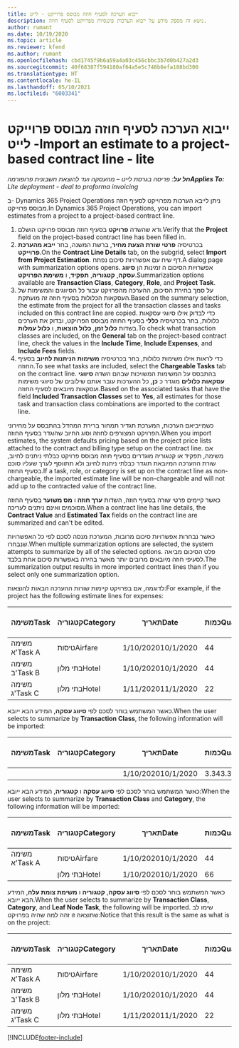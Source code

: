 ```yaml
---
title: ייבוא הערכה לסעיף חוזה מבוסס פרוייקט - לייט
description: נושא זה מספק מידע על ייבוא הערכות פיננסיות מפרויקט לסעיף חוזה.
author: rumant
ms.date: 10/19/2020
ms.topic: article
ms.reviewer: kfend
ms.author: rumant
ms.openlocfilehash: cbd1745f9b6a59a4a03c456cbbc3b7d0b427a2d3
ms.sourcegitcommit: 40f68387f594180af64a5e5c748b6efa188bd300
ms.translationtype: HT
ms.contentlocale: he-IL
ms.lasthandoff: 05/10/2021
ms.locfileid: "6003341"
---
```

# <a name="import-an-estimate-to-a-project-based-contract-line---lite"></a><span data-ttu-id="23073-103">ייבוא הערכה לסעיף חוזה מבוסס פרוייקט - לייט</span><span class="sxs-lookup"><span data-stu-id="23073-103">Import an estimate to a project-based contract line - lite</span></span>

<span data-ttu-id="23073-104">_**חל על**: פריסה בגרסת לייט – מהעסקה ועד להוצאת חשבונית פרופורמה_</span><span class="sxs-lookup"><span data-stu-id="23073-104">_**Applies To:** Lite deployment - deal to proforma invoicing_</span></span>

<span data-ttu-id="23073-105">ב- Dynamics 365 Project Operations ניתן לייבא הערכות מפרוייקט לסעיף חוזה מבוסס פרוייקט.</span><span class="sxs-lookup"><span data-stu-id="23073-105">In Dynamics 365 Project Operations, you can import estimates from a project to a project-based contract line.</span></span>

1. <span data-ttu-id="23073-106">ודא שהשדה **פרויקט**  בסעיף חוזה מבוסס פרויקט הושלם.</span><span class="sxs-lookup"><span data-stu-id="23073-106">Verify that the **Project** field on the project-based contract line has been filled in.</span></span>
2. <span data-ttu-id="23073-107">בכרטיסיה **פרטי שורת הצעת מחיר**, ברשת המשנה, בחר **ייבא מהערכת פרוייקט**.</span><span class="sxs-lookup"><span data-stu-id="23073-107">On the **Contract Line Details** tab, on the subgrid, select **Import from Project Estimation**.</span></span> <span data-ttu-id="23073-108">דף שיח עם אפשרויות סיכום נפתח.</span><span class="sxs-lookup"><span data-stu-id="23073-108">A dialog page with summarization options opens.</span></span> <span data-ttu-id="23073-109">אפשרויות הסיכום ה זמינות הן **סיווג עסקה**, **קטגוריה**, **תפקיד**, ו **משימת הפרויקט**.</span><span class="sxs-lookup"><span data-stu-id="23073-109">Summarization options available are **Transaction Class**, **Category**, **Role**, and **Project Task**.</span></span>
3. <span data-ttu-id="23073-110">על סמך בחירת הסיכום, ההערכה מהפרויקט עבור כל הסיווגים והמשימות של העסקאות הכלולות בסעיף חוזה זה מועתקת.</span><span class="sxs-lookup"><span data-stu-id="23073-110">Based on the summary selection, the estimate from the project for all the transaction classes and tasks included on this contract line are copied.</span></span> <span data-ttu-id="23073-111">כדי לבדוק אילו סיווגי עסקאות כלולות, בחר בכרטיסיה **כללי** בסעיף החוזה מבוסס הפרויקט, ובדוק את הערכים בשדות **כלול זמן**, **כלול הוצאות**, ו **כלול עמלות**.</span><span class="sxs-lookup"><span data-stu-id="23073-111">To check what transaction classes are included, on the **General** tab on the project-based contract line, check the values in the **Include Time**, **Include Expenses**, and **Include Fees** fields.</span></span> 
4. <span data-ttu-id="23073-112">כדי לראות אילו משימות כלולות, בחר בכרטיסיה **משימות הניתנות לחיוב** בסעיף החוזה.</span><span class="sxs-lookup"><span data-stu-id="23073-112">To see what tasks are included, select the **Chargeable Tasks** tab on the contract line.</span></span> <span data-ttu-id="23073-113">בהתבסס על המשימות המשויכות שבהם השדה **סיווגי עסקאות כלולים** מוגדר כ **כן**, כל ההערכות עובר אותם שילובים של סיווגי משימות ועסקאות מיובאים לסעיף החוזה.</span><span class="sxs-lookup"><span data-stu-id="23073-113">Based on the associated tasks that have the field **Included Transaction Classes** set to **Yes**, all estimates for those task and transaction class combinations are imported to the contract line.</span></span>

<span data-ttu-id="23073-114">כשמייביאם הערכות, המערכת תגדיר תמחור ברירת המחדל בהתבסס על מחירוני הפרויקט המצורפים לחוזה וסוג החיוב שהוגדר בסעיף החוזה.</span><span class="sxs-lookup"><span data-stu-id="23073-114">When you import estimates, the system defaults pricing based on the project price lists attached to the contract and billing type setup on the contract line.</span></span> <span data-ttu-id="23073-115">אם משימה, תפקיד או קטגוריה מוגדרים בסעיף חוזה מבוסס פרויקט כבלתי ניתנים לחיוב, שורת ההערכה המיובאת תוגדר כבלתי ניתנת לחיוב ולא תתווסף לערך שעליו סוכם בסעיף החוזה.</span><span class="sxs-lookup"><span data-stu-id="23073-115">If a task, role, or category is set up on the contract line as non-chargeable, the imported estimate line will be non-chargeable and will not add up to the contracted value of the contract line.</span></span>

<span data-ttu-id="23073-116">כאשר קיימים פרטי שורה בסעיף חוזה, השדות **ערך חוזה** ו **מס משוער** בסעיף החוזה מסוכמים ואינם ניתנים לעריכה.</span><span class="sxs-lookup"><span data-stu-id="23073-116">When a contract line has line details, the **Contract Value** and **Estimated Tax** fields on the contract line are summarized and can't be edited.</span></span>

<span data-ttu-id="23073-117">כאשר נבחרות אפשרויות סיכום מרובות, המערכת מנסה לסכם לפי כל האפשרויות שנבחרו.</span><span class="sxs-lookup"><span data-stu-id="23073-117">When multiple summarization options are selected, the system attempts to summarize by all of the selected options.</span></span> <span data-ttu-id="23073-118">פלט הסיכום מביאה לסעיפי חוזה מיובאים מרובים יותר מאשר בחירה באפשרות סיכום אחת בלבד.</span><span class="sxs-lookup"><span data-stu-id="23073-118">The summarization output results in more imported contract lines than if you select only one summarization option.</span></span>

<span data-ttu-id="23073-119">לדוגמה, אם בפרויקט קיימות שורות ההערכה הבאות להוצאות:</span><span class="sxs-lookup"><span data-stu-id="23073-119">For example, if the project has the following estimate lines for expenses:</span></span>

| <span data-ttu-id="23073-120">משימה</span><span class="sxs-lookup"><span data-stu-id="23073-120">Task</span></span> | <span data-ttu-id="23073-121">קטגוריה</span><span class="sxs-lookup"><span data-stu-id="23073-121">Category</span></span> | <span data-ttu-id="23073-122">תאריך</span><span class="sxs-lookup"><span data-stu-id="23073-122">Date</span></span> | <span data-ttu-id="23073-123">כמות</span><span class="sxs-lookup"><span data-stu-id="23073-123">Quantity</span></span> | <span data-ttu-id="23073-124">מחיר יחידה</span><span class="sxs-lookup"><span data-stu-id="23073-124">Unit price</span></span> | <span data-ttu-id="23073-125">סכום</span><span class="sxs-lookup"><span data-stu-id="23073-125">Amount</span></span> |
| --- | --- | --- | --- | --- | --- |
| <span data-ttu-id="23073-126">משימה א'</span><span class="sxs-lookup"><span data-stu-id="23073-126">Task A</span></span> | <span data-ttu-id="23073-127">טיסות</span><span class="sxs-lookup"><span data-stu-id="23073-127">Airfare</span></span> | <span data-ttu-id="23073-128">1/10/2020</span><span class="sxs-lookup"><span data-stu-id="23073-128">10/1/2020</span></span> | <span data-ttu-id="23073-129">4</span><span class="sxs-lookup"><span data-stu-id="23073-129">4</span></span> | <span data-ttu-id="23073-130">400</span><span class="sxs-lookup"><span data-stu-id="23073-130">400</span></span> | <span data-ttu-id="23073-131">1600</span><span class="sxs-lookup"><span data-stu-id="23073-131">1600</span></span> |
| <span data-ttu-id="23073-132">משימה ב'</span><span class="sxs-lookup"><span data-stu-id="23073-132">Task B</span></span> | <span data-ttu-id="23073-133">בתי מלון</span><span class="sxs-lookup"><span data-stu-id="23073-133">Hotel</span></span> | <span data-ttu-id="23073-134">1/10/2020</span><span class="sxs-lookup"><span data-stu-id="23073-134">10/1/2020</span></span> | <span data-ttu-id="23073-135">4</span><span class="sxs-lookup"><span data-stu-id="23073-135">4</span></span> | <span data-ttu-id="23073-136">200</span><span class="sxs-lookup"><span data-stu-id="23073-136">200</span></span> | <span data-ttu-id="23073-137">800</span><span class="sxs-lookup"><span data-stu-id="23073-137">800</span></span> |
| <span data-ttu-id="23073-138">משימה ג'</span><span class="sxs-lookup"><span data-stu-id="23073-138">Task C</span></span> | <span data-ttu-id="23073-139">בתי מלון</span><span class="sxs-lookup"><span data-stu-id="23073-139">Hotel</span></span> | <span data-ttu-id="23073-140">1/11/2020</span><span class="sxs-lookup"><span data-stu-id="23073-140">11/1/2020</span></span> | <span data-ttu-id="23073-141">2</span><span class="sxs-lookup"><span data-stu-id="23073-141">2</span></span> | <span data-ttu-id="23073-142">200</span><span class="sxs-lookup"><span data-stu-id="23073-142">200</span></span> | <span data-ttu-id="23073-143">400</span><span class="sxs-lookup"><span data-stu-id="23073-143">400</span></span> |

<span data-ttu-id="23073-144">כאשר המשתמש בוחר לסכם לפי **סיווג עסקה**, המידע הבא ייובא.</span><span class="sxs-lookup"><span data-stu-id="23073-144">When the user selects to summarize by **Transaction Class**, the following information will be imported:</span></span>

| <span data-ttu-id="23073-145">משימה</span><span class="sxs-lookup"><span data-stu-id="23073-145">Task</span></span> | <span data-ttu-id="23073-146">קטגוריה</span><span class="sxs-lookup"><span data-stu-id="23073-146">Category</span></span> | <span data-ttu-id="23073-147">תאריך</span><span class="sxs-lookup"><span data-stu-id="23073-147">Date</span></span> | <span data-ttu-id="23073-148">כמות</span><span class="sxs-lookup"><span data-stu-id="23073-148">Quantity</span></span> | <span data-ttu-id="23073-149">מחיר יחידה</span><span class="sxs-lookup"><span data-stu-id="23073-149">Unit price</span></span> | <span data-ttu-id="23073-150">סכום</span><span class="sxs-lookup"><span data-stu-id="23073-150">Amount</span></span> |
| --- | --- | --- | --- | --- | --- |
| &nbsp; | &nbsp; | <span data-ttu-id="23073-151">1/10/2020</span><span class="sxs-lookup"><span data-stu-id="23073-151">10/1/2020</span></span> | <span data-ttu-id="23073-152">3.34</span><span class="sxs-lookup"><span data-stu-id="23073-152">3.34</span></span> | <span data-ttu-id="23073-153">840</span><span class="sxs-lookup"><span data-stu-id="23073-153">840</span></span> | <span data-ttu-id="23073-154">2800</span><span class="sxs-lookup"><span data-stu-id="23073-154">2800</span></span> |

<span data-ttu-id="23073-155">כאשר המשתמש בוחר לסכם לפי **סיווג עסקה** ו **קטגוריה**, המידע הבא ייובא:</span><span class="sxs-lookup"><span data-stu-id="23073-155">When the user selects to summarize by **Transaction Class** and **Category**, the following information will be imported:</span></span>

| <span data-ttu-id="23073-156">משימה</span><span class="sxs-lookup"><span data-stu-id="23073-156">Task</span></span> | <span data-ttu-id="23073-157">קטגוריה</span><span class="sxs-lookup"><span data-stu-id="23073-157">Category</span></span> | <span data-ttu-id="23073-158">תאריך</span><span class="sxs-lookup"><span data-stu-id="23073-158">Date</span></span> | <span data-ttu-id="23073-159">כמות</span><span class="sxs-lookup"><span data-stu-id="23073-159">Quantity</span></span> | <span data-ttu-id="23073-160">מחיר יחידה</span><span class="sxs-lookup"><span data-stu-id="23073-160">Unit price</span></span> | <span data-ttu-id="23073-161">סכום</span><span class="sxs-lookup"><span data-stu-id="23073-161">Amount</span></span> |
| --- | --- | --- | --- | --- | --- |
| <span data-ttu-id="23073-162">משימה א'</span><span class="sxs-lookup"><span data-stu-id="23073-162">Task A</span></span> | <span data-ttu-id="23073-163">טיסות</span><span class="sxs-lookup"><span data-stu-id="23073-163">Airfare</span></span> | <span data-ttu-id="23073-164">1/10/2020</span><span class="sxs-lookup"><span data-stu-id="23073-164">10/1/2020</span></span> | <span data-ttu-id="23073-165">4</span><span class="sxs-lookup"><span data-stu-id="23073-165">4</span></span> | <span data-ttu-id="23073-166">400</span><span class="sxs-lookup"><span data-stu-id="23073-166">400</span></span> | <span data-ttu-id="23073-167">1600</span><span class="sxs-lookup"><span data-stu-id="23073-167">1600</span></span> |
| &nbsp;| <span data-ttu-id="23073-168">בתי מלון</span><span class="sxs-lookup"><span data-stu-id="23073-168">Hotel</span></span> | <span data-ttu-id="23073-169">1/10/2020</span><span class="sxs-lookup"><span data-stu-id="23073-169">10/1/2020</span></span> | <span data-ttu-id="23073-170">6</span><span class="sxs-lookup"><span data-stu-id="23073-170">6</span></span> | <span data-ttu-id="23073-171">200</span><span class="sxs-lookup"><span data-stu-id="23073-171">200</span></span> | <span data-ttu-id="23073-172">1200</span><span class="sxs-lookup"><span data-stu-id="23073-172">1200</span></span> |

<span data-ttu-id="23073-173">כאשר המשתמש בוחר לסכם לפי **סיווג עסקה**, **קטגוריה** ו **משימת צומת עלה**, המידע הבא ייובא.</span><span class="sxs-lookup"><span data-stu-id="23073-173">When the user selects to summarize by **Transaction Class**, **Category**, and **Leaf Node Task**, the following will be imported.</span></span> <span data-ttu-id="23073-174">שימו לב שתוצאה זו זהה למה שהיה בפרויקט:</span><span class="sxs-lookup"><span data-stu-id="23073-174">Notice that this result is the same as what is on the project:</span></span>

| <span data-ttu-id="23073-175">משימה</span><span class="sxs-lookup"><span data-stu-id="23073-175">Task</span></span> | <span data-ttu-id="23073-176">קטגוריה</span><span class="sxs-lookup"><span data-stu-id="23073-176">Category</span></span> | <span data-ttu-id="23073-177">תאריך</span><span class="sxs-lookup"><span data-stu-id="23073-177">Date</span></span> | <span data-ttu-id="23073-178">כמות</span><span class="sxs-lookup"><span data-stu-id="23073-178">Quantity</span></span> | <span data-ttu-id="23073-179">מחיר יחידה</span><span class="sxs-lookup"><span data-stu-id="23073-179">Unit price</span></span> | <span data-ttu-id="23073-180">סכום</span><span class="sxs-lookup"><span data-stu-id="23073-180">Amount</span></span> |
| --- | --- | --- | --- | --- | --- |
| <span data-ttu-id="23073-181">משימה א'</span><span class="sxs-lookup"><span data-stu-id="23073-181">Task A</span></span> | <span data-ttu-id="23073-182">טיסות</span><span class="sxs-lookup"><span data-stu-id="23073-182">Airfare</span></span> | <span data-ttu-id="23073-183">1/10/2020</span><span class="sxs-lookup"><span data-stu-id="23073-183">10/1/2020</span></span> | <span data-ttu-id="23073-184">4</span><span class="sxs-lookup"><span data-stu-id="23073-184">4</span></span> | <span data-ttu-id="23073-185">400</span><span class="sxs-lookup"><span data-stu-id="23073-185">400</span></span> | <span data-ttu-id="23073-186">1600</span><span class="sxs-lookup"><span data-stu-id="23073-186">1600</span></span> |
| <span data-ttu-id="23073-187">משימה ב'</span><span class="sxs-lookup"><span data-stu-id="23073-187">Task B</span></span> | <span data-ttu-id="23073-188">בתי מלון</span><span class="sxs-lookup"><span data-stu-id="23073-188">Hotel</span></span> | <span data-ttu-id="23073-189">1/10/2020</span><span class="sxs-lookup"><span data-stu-id="23073-189">10/1/2020</span></span> | <span data-ttu-id="23073-190">4</span><span class="sxs-lookup"><span data-stu-id="23073-190">4</span></span> | <span data-ttu-id="23073-191">200</span><span class="sxs-lookup"><span data-stu-id="23073-191">200</span></span> | <span data-ttu-id="23073-192">800</span><span class="sxs-lookup"><span data-stu-id="23073-192">800</span></span> |
| <span data-ttu-id="23073-193">משימה ג'</span><span class="sxs-lookup"><span data-stu-id="23073-193">Task C</span></span> | <span data-ttu-id="23073-194">בתי מלון</span><span class="sxs-lookup"><span data-stu-id="23073-194">Hotel</span></span> | <span data-ttu-id="23073-195">1/11/2020</span><span class="sxs-lookup"><span data-stu-id="23073-195">11/1/2020</span></span> | <span data-ttu-id="23073-196">2</span><span class="sxs-lookup"><span data-stu-id="23073-196">2</span></span> | <span data-ttu-id="23073-197">200</span><span class="sxs-lookup"><span data-stu-id="23073-197">200</span></span> | <span data-ttu-id="23073-198">400</span><span class="sxs-lookup"><span data-stu-id="23073-198">400</span></span> |


[!INCLUDE[footer-include](../../includes/footer-banner.md)]